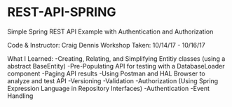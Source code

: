 # REST-API-SPRING

Simple Spring REST API Example with Authentication and Authorization

Code & Instructor: Craig Dennis
Workshop Taken: 10/14/17 - 10/16/17

What I Learned:
-Creating, Relating, and Simplifying Entitiy classes (using a abstract BaseEntity)
-Pre-Populating API for testing with a DatabaseLoader component
-Paging API results
-Using Postman and HAL Browser to analyze and test API
-Versioning
-Validation
-Authorization (Using Spring Expression Language in Repository Interfaces)
-Authentication
-Event Handling

